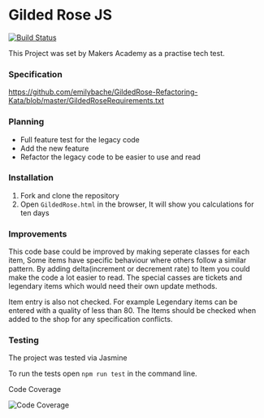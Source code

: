 # Gilded Rose JS


[![Build Status](https://travis-ci.org/JohnNewman1/GildedRoseJS.svg?branch=master)](https://travis-ci.org/JohnNewman1/GildedRoseJS)

This Project was set by Makers Academy as a practise tech test.

### Specification

https://github.com/emilybache/GildedRose-Refactoring-Kata/blob/master/GildedRoseRequirements.txt

### Planning

- Full feature test for the legacy code
- Add the new feature
- Refactor the legacy code to be easier to use and read

### Installation

1. Fork and clone the repository
2. Open ``GildedRose.html`` in the browser, It will show you calculations for ten days

### Improvements

This code base could be improved by making seperate classes for each item, Some items have specific behaviour where others follow a similar pattern. By adding delta(increment or decrement rate) to Item you could make the code a lot easier to read. The special casses are tickets and legendary items which would need their own update methods.

Item entry is also not checked. For example Legendary items can be entered with a quality of less than 80. The Items should be checked when added to the shop for any specification conflicts.

### Testing

The project was tested via Jasmine

To run the tests open ``npm run test`` in the command line.

Code Coverage

![Code Coverage](CodeCoverage.png)
